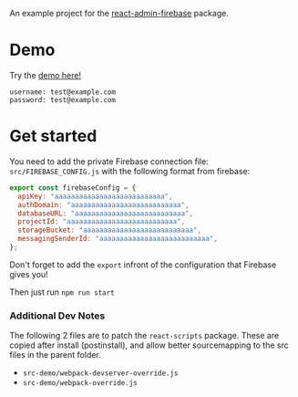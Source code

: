 An example project for the [react-admin-firebase](https://github.com/benwinding/react-admin-firebase) package.

# Demo
Try the [demo here!](https://benwinding.github.io/react-admin-firebase)

```
username: test@example.com
password: test@example.com
```

# Get started
You need to add the private Firebase connection file: `src/FIREBASE_CONFIG.js` with the following format from firebase:

``` js
export const firebaseConfig = {
  apiKey: "aaaaaaaaaaaaaaaaaaaaaaaaaaa",
  authDomain: "aaaaaaaaaaaaaaaaaaaaaaaaaaa",
  databaseURL: "aaaaaaaaaaaaaaaaaaaaaaaaaaa",
  projectId: "aaaaaaaaaaaaaaaaaaaaaaaaaaa",
  storageBucket: "aaaaaaaaaaaaaaaaaaaaaaaaaaa",
  messagingSenderId: "aaaaaaaaaaaaaaaaaaaaaaaaaaa",
};
```

Don't forget to add the `export` infront of the configuration that Firebase gives you!

Then just run `npm run start`

### Additional Dev Notes
The following 2 files are to patch the `react-scripts` package. These are copied after install (postinstall), and allow better sourcemapping to the src files in the parent folder.

- `src-demo/webpack-devserver-override.js`
- `src-demo/webpack-override.js`